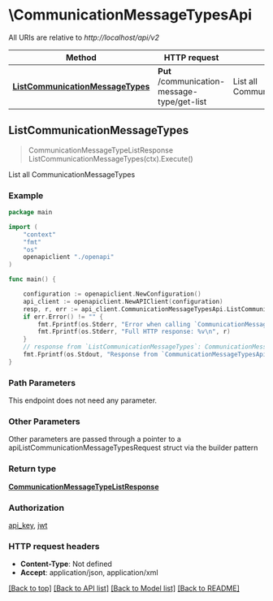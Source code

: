# \CommunicationMessageTypesApi

All URIs are relative to *http://localhost/api/v2*

Method | HTTP request | Description
------------- | ------------- | -------------
[**ListCommunicationMessageTypes**](CommunicationMessageTypesApi.md#ListCommunicationMessageTypes) | **Put** /communication-message-type/get-list | List all CommunicationMessageTypes



## ListCommunicationMessageTypes

> CommunicationMessageTypeListResponse ListCommunicationMessageTypes(ctx).Execute()

List all CommunicationMessageTypes



### Example

```go
package main

import (
    "context"
    "fmt"
    "os"
    openapiclient "./openapi"
)

func main() {

    configuration := openapiclient.NewConfiguration()
    api_client := openapiclient.NewAPIClient(configuration)
    resp, r, err := api_client.CommunicationMessageTypesApi.ListCommunicationMessageTypes(context.Background()).Execute()
    if err.Error() != "" {
        fmt.Fprintf(os.Stderr, "Error when calling `CommunicationMessageTypesApi.ListCommunicationMessageTypes``: %v\n", err)
        fmt.Fprintf(os.Stderr, "Full HTTP response: %v\n", r)
    }
    // response from `ListCommunicationMessageTypes`: CommunicationMessageTypeListResponse
    fmt.Fprintf(os.Stdout, "Response from `CommunicationMessageTypesApi.ListCommunicationMessageTypes`: %v\n", resp)
}
```

### Path Parameters

This endpoint does not need any parameter.

### Other Parameters

Other parameters are passed through a pointer to a apiListCommunicationMessageTypesRequest struct via the builder pattern


### Return type

[**CommunicationMessageTypeListResponse**](CommunicationMessageTypeListResponse.md)

### Authorization

[api_key](../README.md#api_key), [jwt](../README.md#jwt)

### HTTP request headers

- **Content-Type**: Not defined
- **Accept**: application/json, application/xml

[[Back to top]](#) [[Back to API list]](../README.md#documentation-for-api-endpoints)
[[Back to Model list]](../README.md#documentation-for-models)
[[Back to README]](../README.md)


